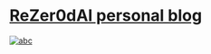 # [ReZer0dAI personal blog](https://rezer0dai.github.io)

[![abc](ddd)](https://rezer0dai.github.io)